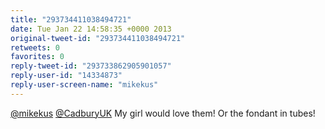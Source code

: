 ```yaml
---
title: "293734411038494721"
date: Tue Jan 22 14:58:35 +0000 2013
original-tweet-id: "293734411038494721"
retweets: 0
favorites: 0
reply-tweet-id: "293733862905901057"
reply-user-id: "14334873"
reply-user-screen-name: "mikekus"
---
```

<a href="https://twitter.com/mikekus">@mikekus</a> <a href="https://twitter.com/CadburyUK">@CadburyUK</a> My girl would love them! Or the fondant in tubes!
